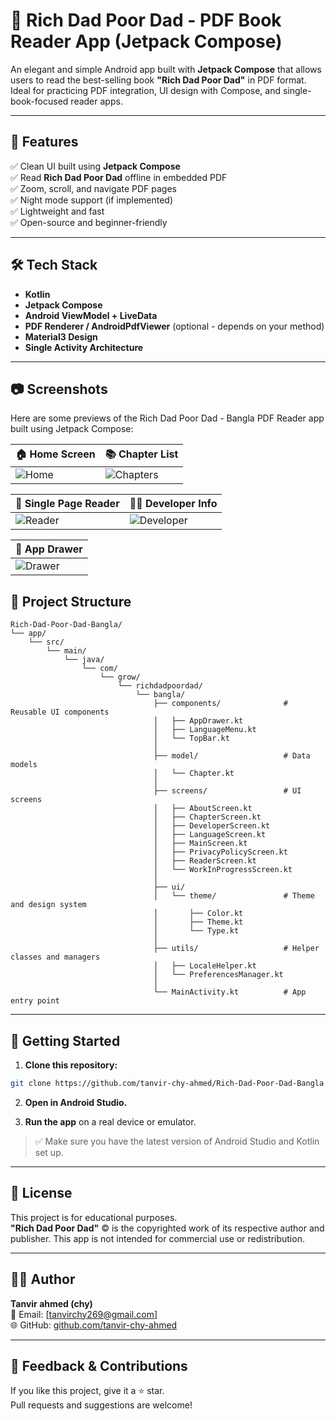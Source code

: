 # 📘 Rich Dad Poor Dad - PDF Book Reader App (Jetpack Compose)

An elegant and simple Android app built with **Jetpack Compose** that allows users to read the best-selling book **"Rich Dad Poor Dad"** in PDF format. Ideal for practicing PDF integration, UI design with Compose, and single-book-focused reader apps.

---

## 🧩 Features

✅ Clean UI built using **Jetpack Compose**  
✅ Read **Rich Dad Poor Dad** offline in embedded PDF  
✅ Zoom, scroll, and navigate PDF pages  
✅ Night mode support (if implemented)  
✅ Lightweight and fast  
✅ Open-source and beginner-friendly

---

## 🛠️ Tech Stack

- **Kotlin**
- **Jetpack Compose**
- **Android ViewModel + LiveData**
- **PDF Renderer / AndroidPdfViewer** (optional - depends on your method)
- **Material3 Design**
- **Single Activity Architecture**

---
## 📷 Screenshots

Here are some previews of the Rich Dad Poor Dad - Bangla PDF Reader app built using Jetpack Compose:

| 🏠 Home Screen | 📚 Chapter List |
|----------------|------------------|
| ![Home](https://github.com/user-attachments/assets/640b02af-17cf-491f-a453-ff736d2cfce6) | ![Chapters](https://github.com/user-attachments/assets/5d38fe93-38a0-439d-adc8-bddbb6ae5bac) |

| 📖 Single Page Reader | 👨‍💻 Developer Info |
|------------------------|---------------------|
| ![Reader](https://github.com/user-attachments/assets/c28a1d8c-70b7-4004-9de1-0ef3091c555c) | ![Developer](https://github.com/user-attachments/assets/6c5c3970-81f1-4e9b-acf7-ecbb1c53d8a5) |

| 📂 App Drawer |
|----------------|
| ![Drawer](https://github.com/user-attachments/assets/8988755c-6fbc-408f-880b-3ce5cf6996f4) |



## 📂 Project Structure

```
Rich-Dad-Poor-Dad-Bangla/
└── app/
    └── src/
        └── main/
            └── java/
                └── com/
                    └── grow/
                        └── richdadpoordad/
                            └── bangla/
                                ├── components/              # Reusable UI components
                                │   ├── AppDrawer.kt
                                │   ├── LanguageMenu.kt
                                │   └── TopBar.kt
                                │
                                ├── model/                   # Data models
                                │   └── Chapter.kt
                                │
                                ├── screens/                 # UI screens
                                │   ├── AboutScreen.kt
                                │   ├── ChapterScreen.kt
                                │   ├── DeveloperScreen.kt
                                │   ├── LanguageScreen.kt
                                │   ├── MainScreen.kt
                                │   ├── PrivacyPolicyScreen.kt
                                │   ├── ReaderScreen.kt
                                │   └── WorkInProgressScreen.kt
                                │
                                ├── ui/
                                │   └── theme/               # Theme and design system
                                │       ├── Color.kt
                                │       ├── Theme.kt
                                │       └── Type.kt
                                │
                                ├── utils/                   # Helper classes and managers
                                │   ├── LocaleHelper.kt
                                │   └── PreferencesManager.kt
                                │
                                └── MainActivity.kt          # App entry point
```


---

## 🚀 Getting Started

1. **Clone this repository:**

```bash
git clone https://github.com/tanvir-chy-ahmed/Rich-Dad-Poor-Dad-Bangla.git
```

2. **Open in Android Studio.**

3. **Run the app** on a real device or emulator.

> ✅ Make sure you have the latest version of Android Studio and Kotlin set up.

---

## 📄 License

This project is for educational purposes.  
**"Rich Dad Poor Dad"** © is the copyrighted work of its respective author and publisher. This app is not intended for commercial use or redistribution.

---

## 👨‍💻 Author

**Tanvir ahmed (chy)**  
📧 Email: [tanvirchy269@gmail.com]  
🌐 GitHub: [github.com/tanvir-chy-ahmed](https://github.com/tanvir-chy-ahmed/Rich-Dad-Poor-Dad-Bangla)

---

## 💬 Feedback & Contributions

If you like this project, give it a ⭐ star.  
Pull requests and suggestions are welcome!

